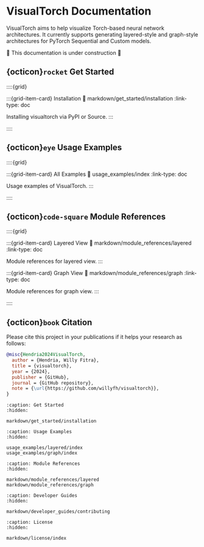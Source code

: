 # VisualTorch Documentation

VisualTorch aims to help visualize Torch-based neural network architectures. It currently supports generating layered-style and graph-style architectures for PyTorch Sequential and Custom models.

🚧 This documentation is under construction 🚧

## {octicon}`rocket` Get Started

::::{grid}

:::{grid-item-card} Installation
:link: markdown/get_started/installation
:link-type: doc

Installing visualtorch via PyPI or Source.
:::

::::

## {octicon}`eye` Usage Examples

::::{grid}

:::{grid-item-card} All Examples
:link: usage_examples/index
:link-type: doc

Usage examples of VisualTorch.
:::

::::

## {octicon}`code-square` Module References

::::{grid}

:::{grid-item-card} Layered View
:link: markdown/module_references/layered
:link-type: doc

Module references for layered view.
:::

:::{grid-item-card} Graph View
:link: markdown/module_references/graph
:link-type: doc

Module references for graph view.
:::

::::

## {octicon}`book` Citation

Please cite this project in your publications if it helps your research as follows:

```bibtex
@misc{Hendria2024VisualTorch,
  author = {Hendria, Willy Fitra},
  title = {visualtorch},
  year = {2024},
  publisher = {GitHub},
  journal = {GitHub repository},
  note = {\url{https://github.com/willyfh/visualtorch}},
}
```

```{toctree}
:caption: Get Started
:hidden:

markdown/get_started/installation
```

```{toctree}
:caption: Usage Examples
:hidden:

usage_examples/layered/index
usage_examples/graph/index
```

```{toctree}
:caption: Module References
:hidden:

markdown/module_references/layered
markdown/module_references/graph
```

```{toctree}
:caption: Developer Guides
:hidden:

markdown/developer_guides/contributing
```

```{toctree}
:caption: License
:hidden:

markdown/license/index
```
